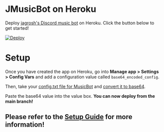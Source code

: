# JMusicBot on Heroku
Deploy [jagrosh's Discord music bot](https://github.com/jagrosh/MusicBot/) on Heroku. Click the button below to get started!

[![Deploy](https://www.herokucdn.com/deploy/button.svg)](https://heroku.com/deploy?template=https://github.com/iCrazyBlaze/music-bot-heroku)

# Setup
Once you have created the app on Heroku, go into **Manage app > Settings > Config Vars** and add a configuration value called `base64_encoded_config`.

Then, take your [config.txt file for MusicBot](https://jmusicbot.com/setup#3%EF%B8%8F%E2%83%A3-edit-the-config-file) and [convert it to base64](https://base64.guru/converter/encode/file).

Paste the base64 value into the value box. **You can now deploy from the main branch!**

## Please refer to the [Setup Guide](https://github.com/jagrosh/MusicBot/wiki/Setup) for more information!
